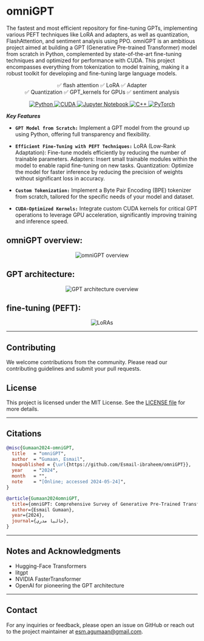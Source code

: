 # omniGPT                                                   
The fastest and most efficient repository for fine-tuning GPTs, implementing various PEFT techniques like LoRA and adapters, as well as quantization, FlashAttention, and sentiment analysis using PPO.
omniGPT is an ambitious project aimed at building a GPT (Generative Pre-trained Transformer) model from scratch in Python, complemented by state-of-the-art fine-tuning techniques and optimized for performance with CUDA. This project encompasses everything from tokenization to model training, making it a robust toolkit for developing and fine-tuning large language models.
<p align="center">
✅ flash attention    ✅ LoRA                  ✅ Adapter<br>
✅ Quantization       ✅ GPT_kernels for GPUs  ✅ sentiment analysis     
</p>

<p align="center">
  <a href="https://en.wikipedia.org/wiki/Python_(programming_language)">
    <img src="https://img.shields.io/badge/Language-Python-blue" alt="Python">
  </a>
  <a href="https://en.wikipedia.org/wiki/CUDA">
    <img src="https://img.shields.io/badge/Language-CUDA-green" alt="CUDA">
  </a>
  <a href="https://en.wikipedia.org/wiki/Project_Jupyter">
    <img src="https://img.shields.io/badge/Tool-Jupyter%20Notebook-orange" alt="Jupyter Notebook">
  </a>
  <a href="https://en.wikipedia.org/wiki/C%2B%2B">
    <img src="https://img.shields.io/badge/Language-C++-red" alt="C++">
  </a>
  <a href="https://pytorch.org/">
    <img src="https://img.shields.io/badge/Framework-PyTorch-EE4C2C" alt="PyTorch">
  </a>
</p>

**_Key Features_**
- **`GPT Model from Scratch:`**
  Implement a GPT model from the ground up using Python, offering full transparency and flexibility.

- **`Efficient Fine-Tuning with PEFT Techniques:`**
  LoRA (Low-Rank Adaptation): Fine-tune models efficiently by reducing the number of trainable parameters.
  Adapters: Insert small trainable modules within the model to enable rapid fine-tuning on new tasks.
  Quantization: Optimize the model for faster inference by reducing the precision of weights without significant loss in accuracy.

- **`Custom Tokenization:`**
  Implement a Byte Pair Encoding (BPE) tokenizer from scratch, tailored for the specific needs of your model and dataset.

- **`CUDA-Optimized Kernels:`**
  Integrate custom CUDA kernels for critical GPT operations to leverage GPU acceleration, significantly improving training and inference speed.
  
## omniGPT overview:
<p align="center"> <img src="https://github.com/Esmail-ibraheem/omniGPT/blob/main/assets/omniGPT-architecture.drawio.svg" alt="omniGPT overview" ></p> 

## GPT architecture:
<p align="center"> <img src="https://github.com/Esmail-ibraheem/omniGPT/blob/main/assets/GPT.jpeg" alt="GPT architecture overview" ></p> 

## fine-tuning (PEFT):
<p align="center"> <img src="https://github.com/Esmail-ibraheem/omniGPT/blob/main/assets/LoRAoverview.jpeg" alt="LoRAs" ></p> 


---


## Contributing
We welcome contributions from the community. Please read our contributing guidelines and submit your pull requests.

## License
This project is licensed under the MIT License. See the [LICENSE file](https://github.com/Esmail-ibraheem/omniGPT?tab=MIT-1-ov-file#) for more details.

---

## Citations
```BibTex
@misc{Gumaan2024-omniGPT,
  title   = "omniGPT",
  author  = "Gumaan, Esmail",
  howpublished = {\url{https://github.com/Esmail-ibraheem/omniGPT}},
  year    = "2024",
  month   = "",
  note    = "[Online; accessed 2024-05-24]",
}
```

```BibTex
@article{Gumaan2024omniGPT,
  title={omniGPT: Comprehensive Survey of Generative Pre-Trained Transformers with PEFT and CUDA Optimization},
  author={Esmail Gumaan},
  year={2024},
  journal={حاليا مدري},
}

```

---

## Notes and Acknowledgments
- Hugging-Face Transformers
- litgpt 
- NVIDIA FasterTransformer
- OpenAI for pioneering the GPT architecture

---

## Contact
For any inquiries or feedback, please open an issue on GitHub or reach out to the project maintainer at esm.agumaan@gmail.com.
